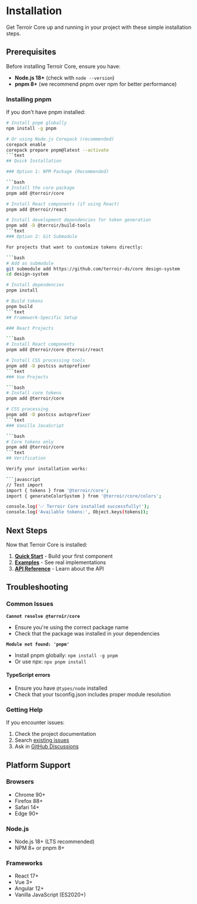 # Installation

Get Terroir Core up and running in your project with these simple installation steps.

## Prerequisites

Before installing Terroir Core, ensure you have:

- **Node.js 18+** (check with `node --version`)
- **pnpm 8+** (we recommend pnpm over npm for better performance)

### Installing pnpm

If you don't have pnpm installed:

````bash
# Install pnpm globally
npm install -g pnpm

# Or using Node.js Corepack (recommended)
corepack enable
corepack prepare pnpm@latest --activate
```text
## Quick Installation

### Option 1: NPM Package (Recommended)

```bash
# Install the core package
pnpm add @terroir/core

# Install React components (if using React)
pnpm add @terroir/react

# Install development dependencies for token generation
pnpm add -D @terroir/build-tools
```text
### Option 2: Git Submodule

For projects that want to customize tokens directly:

```bash
# Add as submodule
git submodule add https://github.com/terroir-ds/core design-system
cd design-system

# Install dependencies
pnpm install

# Build tokens
pnpm build
```text
## Framework-Specific Setup

### React Projects

```bash
# Install React components
pnpm add @terroir/core @terroir/react

# Install CSS processing tools
pnpm add -D postcss autoprefixer
```text
### Vue Projects

```bash
# Install core tokens
pnpm add @terroir/core

# CSS processing
pnpm add -D postcss autoprefixer
```text
### Vanilla JavaScript

```bash
# Core tokens only
pnpm add @terroir/core
```text
## Verification

Verify your installation works:

```javascript
// Test import
import { tokens } from '@terroir/core';
import { generateColorSystem } from '@terroir/core/colors';

console.log('✅ Terroir Core installed successfully!');
console.log('Available tokens:', Object.keys(tokens));
````

## Next Steps

Now that Terroir Core is installed:

1. **[Quick Start](./quick-start.md)** - Build your first component
2. **[Examples](./examples.md)** - See real implementations
3. **[API Reference](../api/README.md)** - Learn about the API

## Troubleshooting

### Common Issues

**`Cannot resolve @terroir/core`**

- Ensure you're using the correct package name
- Check that the package was installed in your dependencies

**`Module not found: 'pnpm'`**

- Install pnpm globally: `npm install -g pnpm`
- Or use npx: `npx pnpm install`

#### TypeScript errors

- Ensure you have `@types/node` installed
- Check that your tsconfig.json includes proper module resolution

### Getting Help

If you encounter issues:

1. Check the project documentation
2. Search [existing issues](https://github.com/terroir-ds/core/issues)
3. Ask in [GitHub Discussions](https://github.com/terroir-ds/core/discussions)

## Platform Support

### Browsers

- Chrome 90+
- Firefox 88+
- Safari 14+
- Edge 90+

### Node.js

- Node.js 18+ (LTS recommended)
- NPM 8+ or pnpm 8+

### Frameworks

- React 17+
- Vue 3+
- Angular 12+
- Vanilla JavaScript (ES2020+)
